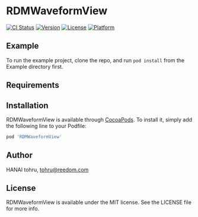 # RDMWaveformView

[![CI Status](https://img.shields.io/travis/reedom/RDMWaveformView.svg?style=flat)](https://travis-ci.org/reedom/RDMWaveformView)
[![Version](https://img.shields.io/cocoapods/v/RDMWaveformView.svg?style=flat)](https://cocoapods.org/pods/RDMWaveformView)
[![License](https://img.shields.io/cocoapods/l/RDMWaveformView.svg?style=flat)](https://cocoapods.org/pods/RDMWaveformView)
[![Platform](https://img.shields.io/cocoapods/p/RDMWaveformView.svg?style=flat)](https://cocoapods.org/pods/RDMWaveformView)

## Example

To run the example project, clone the repo, and run `pod install` from the Example directory first.

## Requirements

## Installation

RDMWaveformView is available through [CocoaPods](https://cocoapods.org). To install
it, simply add the following line to your Podfile:

```ruby
pod 'RDMWaveformView'
```

## Author

HANAI tohru, tohru@reedom.com

## License

RDMWaveformView is available under the MIT license. See the LICENSE file for more info.
